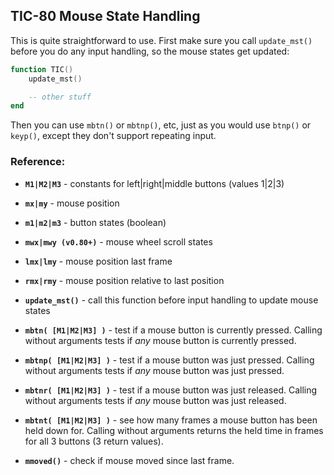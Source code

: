 ## TIC-80 Mouse State Handling

This is quite straightforward to use. First make sure you call `update_mst()` before you do any input handling, so the mouse states get updated:

```lua
function TIC()
	update_mst()

	-- other stuff
end
```
Then you can use `mbtn()` or `mbtnp()`, etc, just as you would use `btnp()` or `keyp()`, except they don't support repeating input.


### Reference:

 - **`M1|M2|M3`** - constants for left|right|middle buttons (values 1|2|3)
 - **`mx|my`** - mouse position
 - **`m1|m2|m3`** - button states (boolean)
 - **`mwx|mwy (v0.80+)`** - mouse wheel scroll states

 - **`lmx|lmy`** - mouse position last frame
 - **`rmx|rmy`** - mouse position relative to last position

 - **`update_mst()`** - call this function before input handling to update mouse states

 - **`mbtn( [M1|M2|M3] )`** - test if a mouse button is currently pressed. Calling without arguments tests if *any* mouse button is currently pressed.
 - **`mbtnp( [M1|M2|M3] )`** - test if a mouse button was just pressed. Calling without arguments tests if *any* mouse button was just pressed.
 - **`mbtnr( [M1|M2|M3] )`** - test if a mouse button was just released. Calling without arguments tests if *any* mouse button was just released.
 - **`mbtnt( [M1|M2|M3] )`** - see how many frames a mouse button has been held down for. Calling without arguments returns the held time in frames for all 3 buttons (3 return values).
 - **`mmoved()`** - check if mouse moved since last frame.

